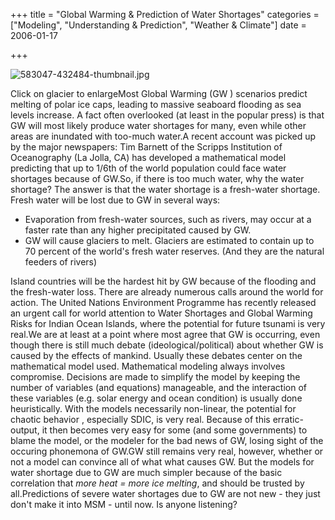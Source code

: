 +++
title = "Global Warming & Prediction of Water Shortages"
categories = ["Modeling", "Understanding & Prediction", "Weather & Climate"]
date = 2006-01-17


+++

<img src="https://www.fractalog.com/jpg/583047-432484-thumbnail.jpg" alt="583047-432484-thumbnail.jpg"/>

Click on glacier to enlargeMost Global Warming (GW ) scenarios predict melting of polar ice caps, leading to massive seaboard flooding as sea levels increase. A fact often overlooked (at least in the popular press) is that GW will most likely produce water shortages for many, even while other areas are inundated with too-much water.A recent account was picked up by the major newspapers: Tim Barnett of the Scripps Institution of Oceanography (La Jolla, CA) has developed a mathematical model predicting that up to 1/6th of the world population could face water shortages because of GW.So, if there is too much water, why the water shortage? The answer is that the water shortage is a fresh-water shortage. Fresh water will be lost due to GW in several ways:<ul><li>Evaporation from fresh-water sources, such as rivers, may occur at a faster rate than any higher precipitated caused by GW. </li><li>GW will cause glaciers to melt. Glaciers are estimated to contain up to 70 percent of the world's fresh water reserves. (And they are the natural feeders of rivers)</li></ul>Island countries will be the hardest hit by GW because of the flooding and the fresh-water loss. There are already numerous calls around the world for action. The United Nations Environment Programme has recently released an urgent call for world attention to Water Shortages and Global Warming Risks for Indian Ocean Islands, where the potential for future tsunami is very real.We are at least at a point where most agree that GW is occurring, even though there is still much debate (ideological/political) about whether GW is caused by the effects of mankind. Usually these debates center on the mathematical model used. Mathematical modeling always involves compromise. Decisions are made to simplify the model by keeping the number of variables (and equations) manageable, and the interaction of these variables (e.g. solar energy and ocean condition) is usually done heuristically. With the models necessarily non-linear, the potential for chaotic behavior , especially SDIC, is very real. Because of this erratic-output, it then becomes very easy for some (and some governments) to blame the model, or the modeler for the bad news of GW, losing sight of the occuring phonemona of GW.GW still remains very real, however, whether or not a model can convince all of what what causes GW. But the models for water shortage due to GW are much simpler because of the basic correlation that <em>more heat = more ice melting</em>, and should be trusted by all.Predictions of severe water shortages due to GW are not new - they just don't make it into MSM - until now. Is anyone listening?